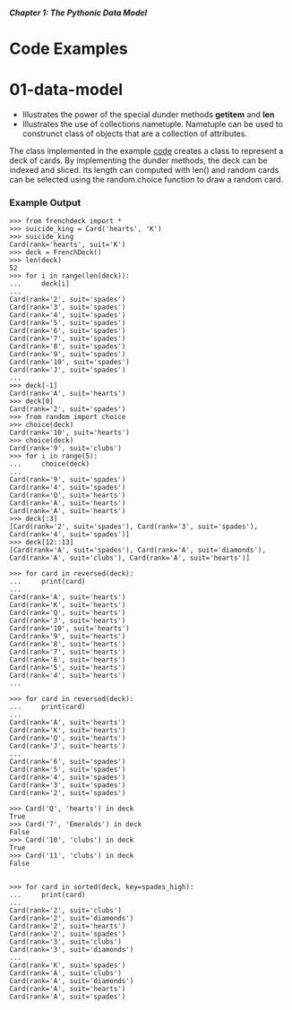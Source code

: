 ##### Chapter 1:  The Pythonic Data Model

# Code Examples

# 01-data-model

* Illustrates the power of the special dunder methods __getitem__ and __len__
* Illustrates the use of collections.nametuple.   Nametuple can be used to construnct class of objects that are
a collection of attributes.

The class implemented in the example [code](https://github.com/aambrioso1/Fluent_Python/blob/master/01-data-model/frenchdeck.py) creates a class to represent a deck of cards.    By implementing the dunder methods, the deck can be indexed and sliced.   Its length can computed with len() and random cards can be selected using the random.choice function to draw a random card.

### Example Output

```
>>> from frenchdeck import *
>>> suicide_king = Card('hearts', 'K')
>>> suicide_king
Card(rank='hearts', suit='K')
>>> deck = FrenchDeck()
>>> len(deck)
52
>>> for i in range(len(deck)):
...     deck[i]
...
Card(rank='2', suit='spades')
Card(rank='3', suit='spades')
Card(rank='4', suit='spades')
Card(rank='5', suit='spades')
Card(rank='6', suit='spades')
Card(rank='7', suit='spades')
Card(rank='8', suit='spades')
Card(rank='9', suit='spades')
Card(rank='10', suit='spades')
Card(rank='J', suit='spades')
...
>>> deck[-1]
Card(rank='A', suit='hearts')
>>> deck[0]
Card(rank='2', suit='spades')
>>> from random import choice
>>> choice(deck)
Card(rank='10', suit='hearts')
>>> choice(deck)
Card(rank='9', suit='clubs')
>>> for i in range(5):
...     choice(deck)
...
Card(rank='9', suit='spades')
Card(rank='4', suit='spades')
Card(rank='Q', suit='hearts')
Card(rank='A', suit='hearts')
Card(rank='A', suit='hearts')
>>> deck[:3]
[Card(rank='2', suit='spades'), Card(rank='3', suit='spades'), Card(rank='4', suit='spades')]
>>> deck[12::13]
[Card(rank='A', suit='spades'), Card(rank='A', suit='diamonds'), Card(rank='A', suit='clubs'), Card(rank='A', suit='hearts')]

>>> for card in reversed(deck):
...     print(card)
...
Card(rank='A', suit='hearts')
Card(rank='K', suit='hearts')
Card(rank='Q', suit='hearts')
Card(rank='J', suit='hearts')
Card(rank='10', suit='hearts')
Card(rank='9', suit='hearts')
Card(rank='8', suit='hearts')
Card(rank='7', suit='hearts')
Card(rank='6', suit='hearts')
Card(rank='5', suit='hearts')
Card(rank='4', suit='hearts')
...

>>> for card in reversed(deck):
...     print(card)
...
Card(rank='A', suit='hearts')
Card(rank='K', suit='hearts')
Card(rank='Q', suit='hearts')
Card(rank='J', suit='hearts')
...
Card(rank='6', suit='spades')
Card(rank='5', suit='spades')
Card(rank='4', suit='spades')
Card(rank='3', suit='spades')
Card(rank='2', suit='spades')

>>> Card('Q', 'hearts') in deck
True
>>> Card('7', 'Emeralds') in deck
False
>>> Card('10', 'clubs') in deck
True
>>> Card('11', 'clubs') in deck
False


>>> for card in sorted(deck, key=spades_high):
...     print(card)
...
Card(rank='2', suit='clubs')
Card(rank='2', suit='diamonds')
Card(rank='2', suit='hearts')
Card(rank='2', suit='spades')
Card(rank='3', suit='clubs')
Card(rank='3', suit='diamonds')
...
Card(rank='K', suit='spades')
Card(rank='A', suit='clubs')
Card(rank='A', suit='diamonds')
Card(rank='A', suit='hearts')
Card(rank='A', suit='spades')
```